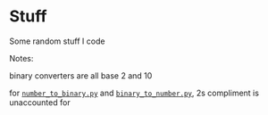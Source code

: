 # Stuff

Some random stuff I code

Notes:   

binary converters are all base 2 and 10  

for [`number_to_binary.py`](https://github.com/Kev-in123/stuff/blob/main/number_to_binary.py) and [`binary_to_number.py`](https://github.com/Kev-in123/stuff/blob/main/binary_to_number.py), 2s compliment is unaccounted for

